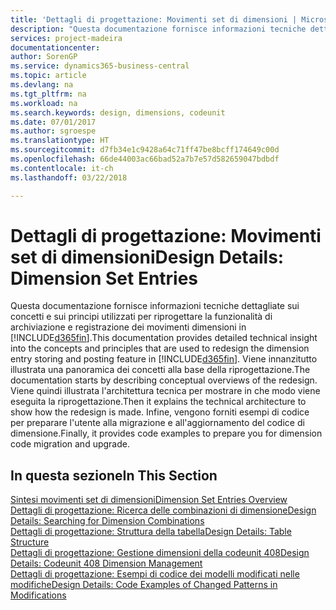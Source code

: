 ```yaml
---
title: 'Dettagli di progettazione: Movimenti set di dimensioni | Microsoft Docs'
description: "Questa documentazione fornisce informazioni tecniche dettagliate sui concetti e sui principi utilizzati per riprogettare la funzionalità di archiviazione e registrazione dei movimenti dimensioni."
services: project-madeira
documentationcenter: 
author: SorenGP
ms.service: dynamics365-business-central
ms.topic: article
ms.devlang: na
ms.tgt_pltfrm: na
ms.workload: na
ms.search.keywords: design, dimensions, codeunit
ms.date: 07/01/2017
ms.author: sgroespe
ms.translationtype: HT
ms.sourcegitcommit: d7fb34e1c9428a64c71ff47be8bcff174649c00d
ms.openlocfilehash: 66de44003ac66bad52a7b7e57d582659047bdbdf
ms.contentlocale: it-ch
ms.lasthandoff: 03/22/2018

---
```

# <a name="design-details-dimension-set-entries"></a><span data-ttu-id="a19a1-103">Dettagli di progettazione: Movimenti set di dimensioni</span><span class="sxs-lookup"><span data-stu-id="a19a1-103">Design Details: Dimension Set Entries</span></span>
<span data-ttu-id="a19a1-104">Questa documentazione fornisce informazioni tecniche dettagliate sui concetti e sui principi utilizzati per riprogettare la funzionalità di archiviazione e registrazione dei movimenti dimensioni in [!INCLUDE[d365fin](includes/d365fin_md.md)].</span><span class="sxs-lookup"><span data-stu-id="a19a1-104">This documentation provides detailed technical insight into the concepts and principles that are used to redesign the dimension entry storing and posting feature in [!INCLUDE[d365fin](includes/d365fin_md.md)].</span></span> <span data-ttu-id="a19a1-105">Viene innanzitutto illustrata una panoramica dei concetti alla base della riprogettazione.</span><span class="sxs-lookup"><span data-stu-id="a19a1-105">The documentation starts by describing conceptual overviews of the redesign.</span></span> <span data-ttu-id="a19a1-106">Viene quindi illustrata l'architettura tecnica per mostrare in che modo viene eseguita la riprogettazione.</span><span class="sxs-lookup"><span data-stu-id="a19a1-106">Then it explains the technical architecture to show how the redesign is made.</span></span> <span data-ttu-id="a19a1-107">Infine, vengono forniti esempi di codice per preparare l'utente alla migrazione e all'aggiornamento del codice di dimensione.</span><span class="sxs-lookup"><span data-stu-id="a19a1-107">Finally, it provides code examples to prepare you for dimension code migration and upgrade.</span></span>  

## <a name="in-this-section"></a><span data-ttu-id="a19a1-108">In questa sezione</span><span class="sxs-lookup"><span data-stu-id="a19a1-108">In This Section</span></span>  
[<span data-ttu-id="a19a1-109">Sintesi movimenti set di dimensioni</span><span class="sxs-lookup"><span data-stu-id="a19a1-109">Dimension Set Entries Overview</span></span>](design-details-dimension-set-entries-overview.md)  
[<span data-ttu-id="a19a1-110">Dettagli di progettazione: Ricerca delle combinazioni di dimensione</span><span class="sxs-lookup"><span data-stu-id="a19a1-110">Design Details: Searching for Dimension Combinations</span></span>](design-details-searching-for-dimension-combinations.md)  
[<span data-ttu-id="a19a1-111">Dettagli di progettazione: Struttura della tabella</span><span class="sxs-lookup"><span data-stu-id="a19a1-111">Design Details: Table Structure</span></span>](design-details-table-structure.md)  
[<span data-ttu-id="a19a1-112">Dettagli di progettazione: Gestione dimensioni della codeunit 408</span><span class="sxs-lookup"><span data-stu-id="a19a1-112">Design Details: Codeunit 408 Dimension Management</span></span>](design-details-codeunit-408-dimension-management.md)  
[<span data-ttu-id="a19a1-113">Dettagli di progettazione: Esempi di codice dei modelli modificati nelle modifiche</span><span class="sxs-lookup"><span data-stu-id="a19a1-113">Design Details: Code Examples of Changed Patterns in Modifications</span></span>](design-details-code-examples-of-changed-patterns-in-modifications.md)

